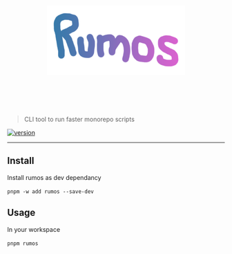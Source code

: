 <h1 align="center">
	<br>
	<br>
	<img width="320" src="media/logo.png" alt="rumos">
	<br>
	<br>
	<br>
</h1>

> CLI tool to run faster monorepo scripts

[![version](https://badgen.net/npm/v/rumos)](https://www.npmjs.com/package/rumos)

---

## Install

Install rumos as dev dependancy

`pnpm -w add rumos --save-dev`


## Usage

In your workspace

`pnpm rumos`
